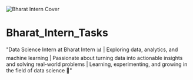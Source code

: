 ![Bharat Intern Cover](https://github.com/C-Logesh-Perumal-29/Bharat_Intern_Tasks/assets/125385633/921b00c4-0b2a-4ae8-89b4-0d677bbffa45)
# Bharat_Intern_Tasks
"Data Science Intern at Bharat Intern 📊 | Exploring data, analytics, and machine learning | Passionate about turning data into actionable insights and solving real-world problems | Learning, experimenting, and growing in the field of data science 🚀"
